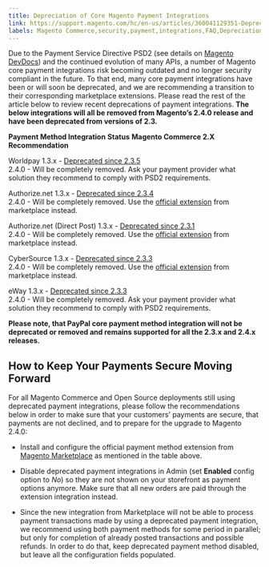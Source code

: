 ```yaml
---
title: Depreciation of Core Magento Payment Integrations
link: https://support.magento.com/hc/en-us/articles/360041129351-Depreciation-of-Core-Magento-Payment-Integrations
labels: Magento Commerce,security,payment,integrations,FAQ,Depreciation of Core Magento Payment Integrations,PSD2,worldpay,eway,marketplace,2.3.5,extensions,2.3.1,2.x.x,2.3.4,2.3.3,Authorize.Net,CyberSource
---
```


Due to the Payment Service Directive PSD2 (see details on [Magento DevDocs](https://docs.magento.com/m2/ee/user_guide/stores/compliance-payment-services-directive.html?utm_source=marketo&utm_medium=email&utm_campaign=191107-PR-DM-233-Customer-Launch-Support&mkt_tok=eyJpIjoiTWpVNE1HSTNORGhoTlRZMCIsInQiOiJjZSs2SG5Ic1Y1K0tIZ2MzZEl3T1hRamdGbXplOUFIUlErUGZlSlhzbWk5WE9RVGdrU3h2QTVRNnBvaE83Vjl4V2VLM0lCMzVcL1FlYVJuVlJTRzBLTENQU2x2UXJRZEpPQ0pNSHRmMFlYb1IxVk91ZWg2czNiUHRNeXM5MStTbGsifQ%3D%3D)) and the continued evolution of many APIs, a number of Magento core payment integrations risk becoming outdated and no longer security compliant in the future. To that end, many core payment integrations have been or will soon be deprecated, and we are recommending a transition to their corresponding marketplace extensions. Please read the rest of the article below to review recent deprecations of payment integrations. **The below integrations will all be removed from Magento’s 2.4.0 release and have been deprecated from versions of 2.3.**

**Payment Method Integration**
**Status**
**Magento Commerce 2.X Recommendation**

Worldpay
1.3.x - [Deprecated since 2.3.5](https://docs.magento.com/m2/ee/user_guide/payment/worldpay.html)  
 2.4.0 - Will be completely removed.
Ask your payment provider what solution they recommend to comply with PSD2 requirements.

Authorize.net
1.3.x - [Deprecated since 2.3.4](https://docs.magento.com/m2/ee/user_guide/payment/authorize-net.html)  
 2.4.0 - Will be completely removed.
Use the [official extension](https://marketplace.magento.com/authorizenet-magento-module-authorizenet.html) from marketplace instead.

Authorize.net (Direct Post)
1.3.x - [Deprecated since 2.3.1](https://docs.magento.com/m2/ee/user_guide/payment/authorize-net-direct-post.html)  
 2.4.0 - Will be completely removed.
Use the [official extension](https://marketplace.magento.com/authorizenet-magento-module-authorizenet.html) from marketplace instead.

CyberSource
1.3.x - [Deprecated since 2.3.3](https://docs.magento.com/m2/ee/user_guide/payment/cybersource.html)  
 2.4.0 - Will be completely removed.
Use the [official extension](https://marketplace.magento.com/cybersource-global-payment-management.html) from marketplace instead.

eWay
1.3.x - [Deprecated since 2.3.3](https://docs.magento.com/m2/ee/user_guide/payment/eway.html)  
 2.4.0 - Will be completely removed.
Ask your payment provider what solution they recommend to comply with PSD2 requirements.

  
 **Please note, that PayPal core payment method integration will not be deprecated or removed and remains supported for all the 2.3.x and 2.4.x releases.**

## How to Keep Your Payments Secure Moving Forward

For all Magento Commerce and Open Source deployments still using deprecated payment integrations, please follow the recommendations below in order to make sure that your customers’ payments are secure, that payments are not declined, and to prepare for the upgrade to Magento 2.4.0:

* Install and configure the official payment method extension from [Magento Marketplace](https://marketplace.magento.com/extensions/payments-security/payment-integration.html?_ga=2.108129217.2105547619.1564067043-238341041.1564067043) as mentioned in the table above.

* Disable deprecated payment integrations in Admin (set **Enabled** config option to *No*) so they are not shown on your storefront as payment options anymore. Make sure that all new orders are paid through the extension integration instead.

* Since the new integration from Marketplace will not be able to process payment transactions made by using a deprecated payment integration, we recommend using both payment methods for some period in parallel; but only for completion of already posted transactions and possible refunds. In order to do that, keep deprecated payment method disabled, but leave all the configuration fields populated.

